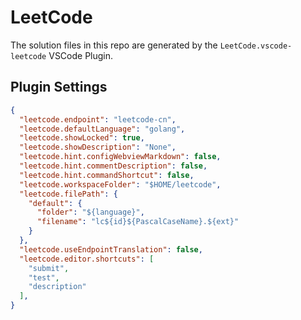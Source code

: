 # LeetCode

The solution files in this repo are generated by the `LeetCode.vscode-leetcode` VSCode Plugin.

## Plugin Settings

```json
{
  "leetcode.endpoint": "leetcode-cn",
  "leetcode.defaultLanguage": "golang",
  "leetcode.showLocked": true,
  "leetcode.showDescription": "None",
  "leetcode.hint.configWebviewMarkdown": false,
  "leetcode.hint.commentDescription": false,
  "leetcode.hint.commandShortcut": false,
  "leetcode.workspaceFolder": "$HOME/leetcode",
  "leetcode.filePath": {
    "default": {
      "folder": "${language}",
      "filename": "lc${id}${PascalCaseName}.${ext}"
    }
  },
  "leetcode.useEndpointTranslation": false,
  "leetcode.editor.shortcuts": [
    "submit",
    "test",
    "description"
  ],
}
```